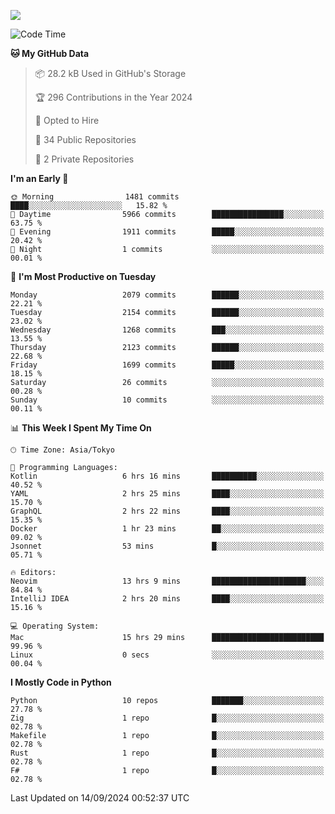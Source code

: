 ![](https://komarev.com/ghpvc/?username=kitagawa-hr)

<!--START_SECTION:waka-->
![Code Time](http://img.shields.io/badge/Code%20Time-1%2C053%20hrs%2049%20mins-blue)

**🐱 My GitHub Data** 

> 📦 28.2 kB Used in GitHub's Storage 
 > 
> 🏆 296 Contributions in the Year 2024
 > 
> 💼 Opted to Hire
 > 
> 📜 34 Public Repositories 
 > 
> 🔑 2 Private Repositories 
 > 
**I'm an Early 🐤** 

```text
🌞 Morning                1481 commits        ████░░░░░░░░░░░░░░░░░░░░░   15.82 % 
🌆 Daytime                5966 commits        ████████████████░░░░░░░░░   63.75 % 
🌃 Evening                1911 commits        █████░░░░░░░░░░░░░░░░░░░░   20.42 % 
🌙 Night                  1 commits           ░░░░░░░░░░░░░░░░░░░░░░░░░   00.01 % 
```
📅 **I'm Most Productive on Tuesday** 

```text
Monday                   2079 commits        ██████░░░░░░░░░░░░░░░░░░░   22.21 % 
Tuesday                  2154 commits        ██████░░░░░░░░░░░░░░░░░░░   23.02 % 
Wednesday                1268 commits        ███░░░░░░░░░░░░░░░░░░░░░░   13.55 % 
Thursday                 2123 commits        ██████░░░░░░░░░░░░░░░░░░░   22.68 % 
Friday                   1699 commits        █████░░░░░░░░░░░░░░░░░░░░   18.15 % 
Saturday                 26 commits          ░░░░░░░░░░░░░░░░░░░░░░░░░   00.28 % 
Sunday                   10 commits          ░░░░░░░░░░░░░░░░░░░░░░░░░   00.11 % 
```


📊 **This Week I Spent My Time On** 

```text
🕑︎ Time Zone: Asia/Tokyo

💬 Programming Languages: 
Kotlin                   6 hrs 16 mins       ██████████░░░░░░░░░░░░░░░   40.52 % 
YAML                     2 hrs 25 mins       ████░░░░░░░░░░░░░░░░░░░░░   15.70 % 
GraphQL                  2 hrs 22 mins       ████░░░░░░░░░░░░░░░░░░░░░   15.35 % 
Docker                   1 hr 23 mins        ██░░░░░░░░░░░░░░░░░░░░░░░   09.02 % 
Jsonnet                  53 mins             █░░░░░░░░░░░░░░░░░░░░░░░░   05.71 % 

🔥 Editors: 
Neovim                   13 hrs 9 mins       █████████████████████░░░░   84.84 % 
IntelliJ IDEA            2 hrs 20 mins       ████░░░░░░░░░░░░░░░░░░░░░   15.16 % 

💻 Operating System: 
Mac                      15 hrs 29 mins      █████████████████████████   99.96 % 
Linux                    0 secs              ░░░░░░░░░░░░░░░░░░░░░░░░░   00.04 % 
```

**I Mostly Code in Python** 

```text
Python                   10 repos            ███████░░░░░░░░░░░░░░░░░░   27.78 % 
Zig                      1 repo              █░░░░░░░░░░░░░░░░░░░░░░░░   02.78 % 
Makefile                 1 repo              █░░░░░░░░░░░░░░░░░░░░░░░░   02.78 % 
Rust                     1 repo              █░░░░░░░░░░░░░░░░░░░░░░░░   02.78 % 
F#                       1 repo              █░░░░░░░░░░░░░░░░░░░░░░░░   02.78 % 
```




 Last Updated on 14/09/2024 00:52:37 UTC
<!--END_SECTION:waka-->
